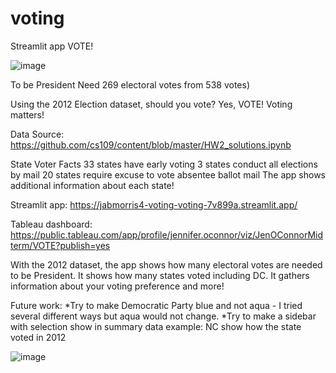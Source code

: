 # voting

Streamlit app VOTE!

![image](https://user-images.githubusercontent.com/116606302/205720075-5a77116b-4692-4187-b9b0-0dd2df308158.png)

To be President
Need 269 electoral votes from 538 votes)

Using the 2012 Election dataset, should you vote? 
Yes, VOTE! 
Voting matters!

Data Source: https://github.com/cs109/content/blob/master/HW2_solutions.ipynb

State Voter Facts
33 states have early voting
3 states conduct all elections by mail
20 states require excuse to vote absentee ballot mail
The app shows additional information about each state!

Streamlit app: https://jabmorris4-voting-voting-7v899a.streamlit.app/

Tableau dashboard: https://public.tableau.com/app/profile/jennifer.oconnor/viz/JenOConnorMidterm/VOTE?publish=yes

With the 2012 dataset, the app shows how many electoral votes are needed to be President. 
It shows how many states voted including DC. 
It gathers information about your voting preference and more!

Future work:
*Try to make Democratic Party blue and not aqua - I tried several different ways but aqua would not change.
*Try to make a sidebar with selection show in summary data example: NC show how the state voted in 2012

![image](https://user-images.githubusercontent.com/116606302/205720075-5a77116b-4692-4187-b9b0-0dd2df308158.png)
